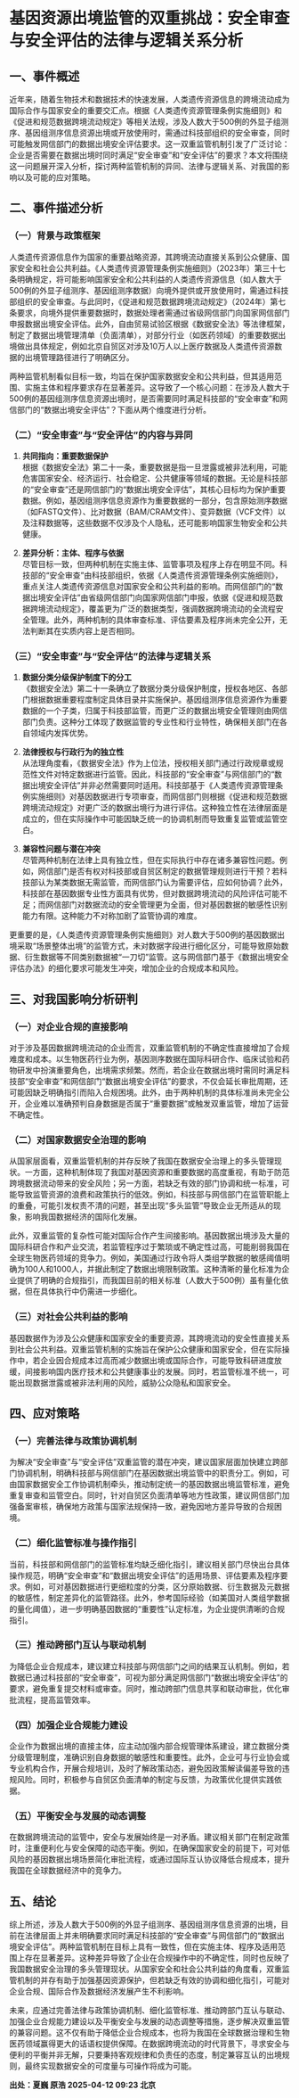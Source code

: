 # 基因资源出境监管的双重挑战：安全审查与安全评估的法律与逻辑关系分析

## 一、事件概述

近年来，随着生物技术和数据技术的快速发展，人类遗传资源信息的跨境流动成为国际合作与国家安全的重要交汇点。根据《人类遗传资源管理条例实施细则》和《促进和规范数据跨境流动规定》等相关法规，涉及人数大于500例的外显子组测序、基因组测序信息资源出境或开放使用时，需通过科技部组织的安全审查，同时可能触发网信部门的数据出境安全评估要求。这一双重监管机制引发了广泛讨论：企业是否需要在数据出境时同时满足“安全审查”和“安全评估”的要求？本文将围绕这一问题展开深入分析，探讨两种监管机制的异同、法律与逻辑关系、对我国的影响以及可能的应对策略。

## 二、事件描述分析

### （一）背景与政策框架

人类遗传资源信息作为国家的重要战略资源，其跨境流动直接关系到公众健康、国家安全和社会公共利益。《人类遗传资源管理条例实施细则》（2023年）第三十七条明确规定，将可能影响国家安全和公共利益的人类遗传资源信息（如人数大于500例的外显子组测序、基因组测序数据）向境外提供或开放使用时，需通过科技部组织的安全审查。与此同时，《促进和规范数据跨境流动规定》（2024年）第七条要求，向境外提供重要数据时，数据处理者需通过省级网信部门向国家网信部门申报数据出境安全评估。此外，自由贸易试验区根据《数据安全法》等法律框架，制定了数据出境管理清单（负面清单），对部分行业（如医药领域）的重要数据出境做出具体规定，例如北京自贸区对涉及10万人以上医疗数据及人类遗传资源数据的出境管理路径进行了明确区分。

两种监管机制看似目标一致，均旨在保护国家数据安全和公共利益，但其适用范围、实施主体和程序要求存在显著差异。这导致了一个核心问题：在涉及人数大于500例的基因组测序信息资源出境时，是否需要同时满足科技部的“安全审查”和网信部门的“数据出境安全评估”？下面从两个维度进行分析。

### （二）“安全审查”与“安全评估”的内容与异同

1. **共同指向：重要数据保护**  
根据《数据安全法》第二十一条，重要数据是指一旦泄露或被非法利用，可能危害国家安全、经济运行、社会稳定、公共健康等领域的数据。无论是科技部的“安全审查”还是网信部门的“数据出境安全评估”，其核心目标均为保护重要数据。例如，基因组测序信息资源作为重要数据的一部分，包含原始测序数据（如FASTQ文件）、比对数据（BAM/CRAM文件）、变异数据（VCF文件）以及注释数据等，这些数据不仅涉及个人隐私，还可能影响国家生物安全和公共健康。

2. **差异分析：主体、程序与依据**  
尽管目标一致，但两种机制在实施主体、监管事项及程序上存在明显不同。科技部的“安全审查”由科技部组织，依据《人类遗传资源管理条例实施细则》，重点关注人类遗传资源信息对国家安全和公共利益的影响。而网信部门的“数据出境安全评估”由省级网信部门向国家网信部门申报，依据《促进和规范数据跨境流动规定》，覆盖更为广泛的数据类型，强调数据跨境流动的全流程安全管理。此外，两种机制的具体审查标准、评估要素及程序尚未完全公开，无法判断其在实质内容上是否相同。

### （三）“安全审查”与“安全评估”的法律与逻辑关系

1. **数据分类分级保护制度下的分工**  
《数据安全法》第二十一条确立了数据分类分级保护制度，授权各地区、各部门根据数据重要程度制定具体目录并实施保护。基因组测序信息资源作为重要数据的一个子类，归属于科技部监管，而更广泛的数据出境安全管理则由网信部门负责。这种分工体现了数据监管的专业性和行业特性，确保相关部门在各自领域内发挥优势。

2. **法律授权与行政行为的独立性**  
从法理角度看，《数据安全法》作为上位法，授权相关部门通过行政规章或规范性文件对特定数据进行监管。因此，科技部的“安全审查”与网信部门的“数据出境安全评估”并非必然需要同时适用。科技部基于《人类遗传资源管理条例实施细则》对基因数据进行专项审查，而网信部门则根据《促进和规范数据跨境流动规定》对更广泛的数据出境行为进行评估。这种独立性在法律层面是成立的，但在实际操作中可能因缺乏统一的协调机制而导致重复监管或监管空白。

3. **兼容性问题与潜在冲突**  
尽管两种机制在法律上具有独立性，但在实际执行中存在诸多兼容性问题。例如，网信部门是否有权对科技部或自贸区制定的数据管理规则进行干预？若科技部认为某类数据无需监管，而网信部门认为需要评估，应如何协调？此外，科技部在基因数据专业性方面具有优势，但对数据跨境流动的风险评估可能不足；而网信部门对数据流动的安全管理更为全面，但对基因数据的敏感性识别能力有限。这种能力不对称加剧了监管协调的难度。

更重要的是，《人类遗传资源管理条例实施细则》对人数大于500例的基因数据出境采取“场景整体出境”的监管方式，未对数据字段进行细化区分，可能导致原始数据、衍生数据等不同类别数据被“一刀切”监管。这与网信部门基于《数据出境安全评估办法》的细化要求可能发生冲突，增加企业的合规成本和风险。

## 三、对我国影响分析研判

### （一）对企业合规的直接影响

对于涉及基因数据跨境流动的企业而言，双重监管机制的不确定性直接增加了合规难度和成本。以生物医药行业为例，基因测序数据在国际科研合作、临床试验和药物研发中扮演重要角色，出境需求频繁。然而，若企业在数据出境时需同时满足科技部“安全审查”和网信部门“数据出境安全评估”的要求，不仅会延长审批周期，还可能因缺乏明确指引而陷入合规困境。此外，由于两种机制的具体标准尚未完全公开，企业难以准确预判自身数据是否属于“重要数据”或触发双重监管，增加了运营不确定性。

### （二）对国家数据安全治理的影响

从国家层面看，双重监管机制的并存反映了我国在数据安全治理上的多头管理现状。一方面，这种机制体现了我国对基因资源和重要数据的高度重视，有助于防范跨境数据流动带来的安全风险；另一方面，若缺乏有效的部门协调和统一标准，可能导致监管资源的浪费和政策执行的低效。例如，科技部与网信部门在监管职能上的重叠，可能引发权责不清的问题，甚至出现“多头监管”导致企业无所适从的现象，影响我国数据经济的国际化发展。

此外，双重监管的复杂性可能对国际合作产生间接影响。基因数据出境涉及大量的国际科研合作和产业交流，若监管程序过于繁琐或不确定性过高，可能削弱我国在全球生物医药领域的竞争力。例如，美国通过行政令将人类组学数据的敏感阈值明确为100人和1000人，并据此制定了数据出境限制政策。这种清晰的量化标准为企业提供了明确的合规指引，而我国目前的相关标准（人数大于500例）虽有量化依据，但在具体执行中仍需进一步细化。

### （三）对社会公共利益的影响

基因数据作为涉及公众健康和国家安全的重要资源，其跨境流动的安全性直接关系到社会公共利益。双重监管机制的实施旨在保护公众健康和国家安全，但在实际操作中，若企业因合规成本过高而减少数据出境或国际合作，可能导致科研进度放缓，间接影响国内医疗技术和公共健康事业的发展。同时，若监管标准不统一，可能出现数据泄露或被非法利用的风险，威胁公众隐私和国家安全。

## 四、应对策略

### （一）完善法律与政策协调机制

为解决“安全审查”与“安全评估”双重监管的潜在冲突，建议国家层面加快建立跨部门协调机制，明确科技部与网信部门在基因数据出境监管中的职责分工。例如，可由国家数据安全工作协调机制牵头，推动制定统一的基因数据出境监管标准，避免重复审查和监管空白。同时，针对自贸区负面清单等地方性政策，建议网信部门加强备案审核，确保地方政策与国家法规保持一致，避免因地方差异导致的合规困境。

### （二）细化监管标准与操作指引

当前，科技部和网信部门的监管标准均缺乏细化指引，建议相关部门尽快出台具体操作规范，明确“安全审查”和“数据出境安全评估”的适用场景、评估要素及程序要求。例如，可对基因数据进行更细粒度的分类，区分原始数据、衍生数据及元数据的敏感性，制定差异化的监管路径。此外，参考国际经验（如美国对人类组学数据的量化阈值），进一步明确基因数据的“重要性”认定标准，为企业提供清晰的合规指引。

### （三）推动跨部门互认与联动机制

为降低企业合规成本，建议建立科技部与网信部门之间的结果互认机制。例如，若数据已通过科技部的“安全审查”，可视为部分满足网信部门“数据出境安全评估”的要求，避免重复提交材料或审查。同时，推动跨部门信息共享和联动审批，优化审批流程，提高监管效率。

### （四）加强企业合规能力建设

企业作为数据出境的直接主体，应主动加强内部合规管理体系建设，建立数据分类分级管理制度，准确识别自身数据的敏感性和重要性。此外，企业可与行业协会或专业机构合作，开展合规培训，及时了解政策动态，避免因政策解读偏差导致的违规风险。同时，积极参与自贸区负面清单的制定与反馈，为政策优化提供实践依据。

### （五）平衡安全与发展的动态调整

在数据跨境流动的监管中，安全与发展始终是一对矛盾。建议相关部门在制定政策时，注重便利化与安全保障的动态平衡。例如，在确保国家安全的前提下，可对低风险的基因数据出境场景简化审批流程，或通过国际互认协议降低合规成本，提升我国在全球数据经济中的竞争力。

## 五、结论

综上所述，涉及人数大于500例的外显子组测序、基因组测序信息资源的出境，目前在法律层面上并未明确要求同时满足科技部的“安全审查”与网信部门的“数据出境安全评估”。两种监管机制在目标上具有一致性，但在实施主体、程序及适用范围上存在显著差异。这种差异导致了企业在合规操作中的不确定性，同时也反映了我国数据安全治理的多头管理现状。从国家安全和社会公共利益的角度看，双重监管机制的并存有助于加强基因资源保护，但若缺乏有效的协调和细化指引，可能对企业合规、国际合作及数据经济发展产生不利影响。

未来，应通过完善法律与政策协调机制、细化监管标准、推动跨部门互认与联动、加强企业合规能力建设以及平衡安全与发展的动态调整等措施，逐步解决双重监管的兼容问题。这不仅有助于降低企业合规成本，也将为我国在全球数据治理和生物医药领域赢得更大的话语权提供保障。在数据跨境流动的时代背景下，寻求安全与便利的平衡并非无解，只要秉持客观规律和负责任的态度，制定兼容互认的出境规则，最终实现数据安全的可度量与可操作将成为可能。

**出处：夏巍 原浩 2025-04-12 09:23 北京**